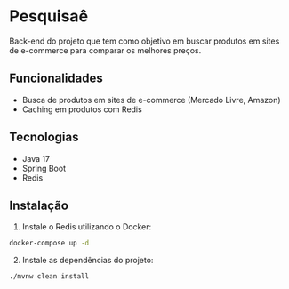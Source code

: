 # Pesquisaê

Back-end do projeto que tem como objetivo em buscar produtos em sites de e-commerce para comparar os melhores preços.

## Funcionalidades
- Busca de produtos em sites de e-commerce (Mercado Livre, Amazon)
- Caching em produtos com Redis

## Tecnologias
- Java 17
- Spring Boot
- Redis

## Instalação
1. Instale o Redis utilizando o Docker:

```bash
docker-compose up -d
 ```

2. Instale as dependências do projeto:

```bash
./mvnw clean install
```
